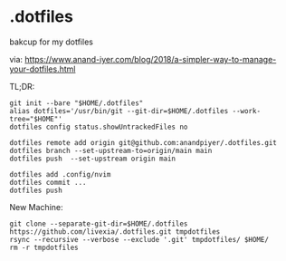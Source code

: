 # .dotfiles
bakcup for my dotfiles

via: https://www.anand-iyer.com/blog/2018/a-simpler-way-to-manage-your-dotfiles.html

TL;DR:

```
git init --bare "$HOME/.dotfiles"
alias dotfiles='/usr/bin/git --git-dir=$HOME/.dotfiles --work-tree="$HOME"'
dotfiles config status.showUntrackedFiles no

dotfiles remote add origin git@github.com:anandpiyer/.dotfiles.git
dotfiles branch --set-upstream-to=origin/main main
dotfiles push  --set-upstream origin main

dotfiles add .config/nvim
dotfiles commit ...
dotfiles push
```

New Machine:

```
git clone --separate-git-dir=$HOME/.dotfiles https://github.com/livexia/.dotfiles.git tmpdotfiles
rsync --recursive --verbose --exclude '.git' tmpdotfiles/ $HOME/
rm -r tmpdotfiles
```
